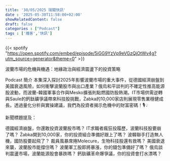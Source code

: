```yaml
---
title: '30/05/2025 瑞閣快訊'
date : '2025-05-30T11:58:00+02:00'
showRelatedContent: false
draft: false
categories : ["Podcast"]
tags : ['播客','快訊']
---
```

{{< spotify "https://open.spotify.com/embed/episode/5iGG9YzVp9eVGzQjOtWv4g?utm_source=generator&theme=0" >}}

波蘭市場的危機與機遇：地緣政治與經濟震盪下的投資策略

Podcast 簡介
本集深入探討2025年影響波蘭市場的重大事件，從德國經濟崩盤到美國衰退風險，如何衝擊波蘭股市與出口產業？俄烏和平談判的不確定性推高能源股波動，而波蘭-韓國軍事合作與Mesko擴張則點燃國防股熱潮。IT市場供需逆轉與Saule的鈣鈦礦爭議帶來科技股挑戰，Żabka的10,000家店則展現零售業穩健成長。透過量化分析與實操建議，我們為投資者揭示危機中的財富密碼！🎙️💡

新聞標題提及：

德國經濟崩盤，你還敢投資波蘭股市嗎？
IT求職者瘋狂投履歷，波蘭科技股要崩了嗎？
Żabka開到10,000家，你的投資組合準備好跟上了嗎？
波韓聯手打造無人機，國防股要起飛了？
裁員風暴席捲Molecure，生物科技股還有救嗎？
美國衰退來襲，波蘭股市能撐住嗎？
波蘭軍工股即將暴漲，你的錢包準備好了嗎？
俄烏談判震盪市場，波蘭能源股會暴跌嗎？
鈣鈦礦革命爆爭議，你的投資會打水漂嗎？